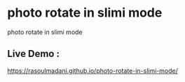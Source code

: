 # photo rotate in slimi mode
 photo rotate in slimi mode
## Live Demo : 
https://rasoulmadani.github.io/photo-rotate-in-slimi-mode/
